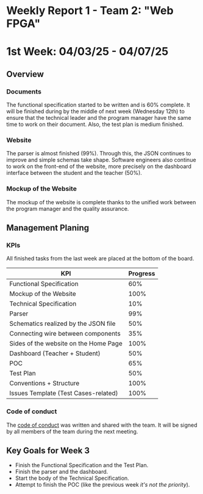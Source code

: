 # Weekly Report 1 - Team 2: "Web FPGA"

# 1st Week: 04/03/25 - 04/07/25

## Overview

### Documents

The functional specification started to be written and is 60% complete. It will be finished during by the middle of next week (Wednesday 12th) to ensure that the technical leader and the program manager have the same time to work on their document. Also, the test plan is medium finished.

### Website

The parser is almost finished (99%). Through this, the JSON continues to improve and simple schemas take shape. Software engineers also continue to work on the front-end of the website, more precisely on the dashboard interface between the student and the teacher (50%).

### Mockup of the Website

The mockup of the website is complete thanks to the unified work between the program manager and the quality assurance.

## Management Planing

### KPIs

All finished tasks from the last week are placed at the bottom of the board.

| KPI                                     | Progress |
| --------------------------------------- | -------- |
| Functional Specification                | 60%      |
| Mockup of the Website                   | 100%     |
| Technical Specification                 | 10%      |
| Parser                                  | 99%      |
| Schematics realized by the JSON file    | 50%      |
| Connecting wire between components      | 35%      |
| Sides of the website on the Home Page   | 100%     |
| Dashboard (Teacher + Student)           | 50%      |
| POC                                     | 65%      |
| Test Plan                               | 50%      |
| Conventions + Structure                 | 100%     |
| Issues Template (Test Cases-related)    | 100%     |

### Code of conduct

The [code of conduct](../ManagementArtifacts/codeOfConduct.md) was written and shared with the team. It will be signed by all members of the team during the next meeting.

## Key Goals for Week 3

- Finish the Functional Specification and the Test Plan.
- Finish the parser and the dashboard.
- Start the body of the Technical Specification.
- Attempt to finish the POC (like the previous week *it's not the priority*).